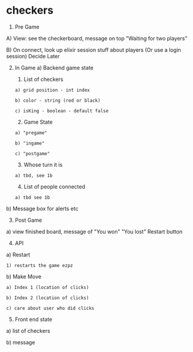 # checkers

1) Pre Game

  A) View: see the checkerboard, message on top "Waiting for two players"
  
  B) On connect, look up elixir session stuff about players (Or use a login session) Decide Later
  
2) In Game
  a) Backend game state
  
     1) List of checkers
     
       a) grid position - int index
       
       b) color - string (red or black)
       
       c) isKing - boolean - default false
       
     2) Game State
     
       a) "pregame"
       
       b) "ingame"
       
       c) "postgame"
       
     3) Whose turn it is
     
       a) tbd, see 1b
       
     4) List of people connected
     
       a) tbd see 1b
       
  b) Message box for alerts etc
  
3) Post Game

  a) view finished board, message of "You won" "You lost" Restart button
  
4) API

  a) Restart
  
    1) restarts the game ezpz
    
  b) Make Move
  
    a) Index 1 (location of clicks)
    
    b) Index 2 (location of clicks)
    
    c) care about user who did clicks
    
    
5) Front end state

  a) list of checkers
  
  b) message 
  
